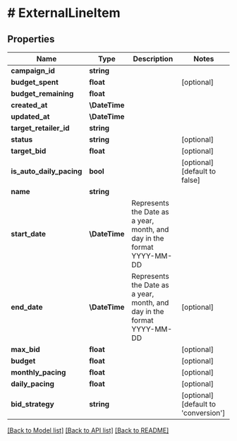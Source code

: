 # # ExternalLineItem

## Properties

Name | Type | Description | Notes
------------ | ------------- | ------------- | -------------
**campaign_id** | **string** |  |
**budget_spent** | **float** |  | [optional]
**budget_remaining** | **float** |  |
**created_at** | **\DateTime** |  |
**updated_at** | **\DateTime** |  |
**target_retailer_id** | **string** |  |
**status** | **string** |  | [optional]
**target_bid** | **float** |  | [optional]
**is_auto_daily_pacing** | **bool** |  | [optional] [default to false]
**name** | **string** |  |
**start_date** | **\DateTime** | Represents the Date as a year, month, and day in the format YYYY-MM-DD |
**end_date** | **\DateTime** | Represents the Date as a year, month, and day in the format YYYY-MM-DD | [optional]
**max_bid** | **float** |  | [optional]
**budget** | **float** |  | [optional]
**monthly_pacing** | **float** |  | [optional]
**daily_pacing** | **float** |  | [optional]
**bid_strategy** | **string** |  | [optional] [default to 'conversion']

[[Back to Model list]](../../README.md#models) [[Back to API list]](../../README.md#endpoints) [[Back to README]](../../README.md)
